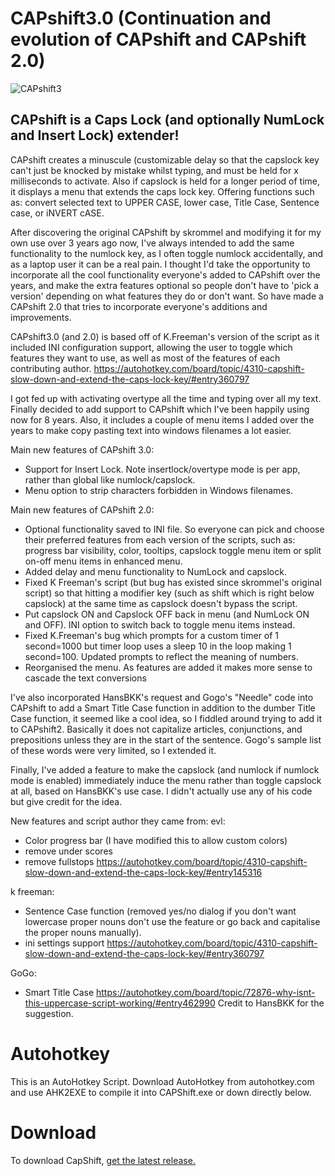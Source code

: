 # CAPshift3.0 (Continuation and evolution of CAPshift and CAPshift 2.0)
![CAPshift3](https://user-images.githubusercontent.com/1145722/163673868-b3ae0222-9378-49b9-aa80-ed22e74f540a.png)

## CAPshift is a Caps Lock (and optionally NumLock and Insert Lock) extender!

CAPshift creates a minuscule (customizable delay so that the capslock key can't just be knocked by mistake whilst typing, and must be held for x milliseconds to activate.
Also if capslock is held for a longer period of time, it displays a menu that extends the caps lock key. Offering functions such as: convert selected text to UPPER CASE, lower case, Title Case, Sentence case, or iNVERT cASE.

After discovering the original CAPshift by skrommel and modifying it for my own use over 3 years ago now, I've always intended to add the same functionality to the numlock key, as I often toggle numlock accidentally, and as a laptop user it can be a real pain.
I thought I'd take the opportunity to incorporate all the cool functionality everyone's added to CAPshift over the years, and make the extra features optional so people don't have to 'pick a version' depending on what features they do or don't want. So have made a CAPshift 2.0 that tries to incorporate everyone's additions and improvements.

CAPshift3.0 (and 2.0) is based off of K.Freeman's version of the script as it included INI configuration support, allowing the user to toggle which features they want to use, as well as most of the features of each contributing author.
https://autohotkey.com/board/topic/4310-capshift-slow-down-and-extend-the-caps-lock-key/#entry360797

I got fed up with activating overtype all the time and typing over all my text. Finally decided to add support to CAPshift which I've been happily using now for 8 years. Also, it includes a couple of menu items I added over the years to make copy pasting text into windows filenames a lot easier.

Main new features of CAPshift 3.0:
* Support for Insert Lock. Note insertlock/overtype mode is per app, rather than global like numlock/capslock.
* Menu option to strip characters forbidden in Windows filenames.

Main new features of CAPshift 2.0:
* Optional functionality saved to INI file. So everyone can pick and choose their preferred features from each version of the scripts, such as: progress bar visibility, color, tooltips, capslock toggle menu item or split on-off menu items in enhanced menu.
* Added delay and menu functionality to NumLock and capslock.
* Fixed K Freeman's script (but bug has existed since skrommel's original script) so that hitting a modifier key (such as shift which is right below capslock) at the same time as capslock doesn't bypass the script.
* Put capslock ON and Capslock OFF back in menu (and NumLock ON and OFF). INI option to switch back to toggle menu items instead.
* Fixed K.Freeman's bug which prompts for a custom timer of 1 second=1000 but timer loop uses a sleep 10 in the loop making 1 second=100. Updated prompts to reflect the meaning of numbers.
* Reorganised the menu. As features are added it makes more sense to cascade the text conversions

I've also incorporated HansBKK's request and Gogo's "Needle" code into CAPshift to add a Smart Title Case function in addition to the dumber Title Case function, it seemed like a cool idea, so I fiddled around trying to add it to CAPshift2. Basically it does not capitalize articles, conjunctions, and prepositions unless they are in the start of the sentence. Gogo's sample list of these words were very limited, so I extended it.

Finally, I've added a feature to make the capslock (and numlock if numlock mode is enabled) immediately induce the menu rather than toggle capslock at all, based on HansBKK's use case. I didn't actually use any of his code but give credit for the idea.

New features and script author they came from:
evl:
* Color progress bar (I have modified this to allow custom colors)
* remove under scores
* remove fullstops
https://autohotkey.com/board/topic/4310-capshift-slow-down-and-extend-the-caps-lock-key/#entry145316


k freeman:
* Sentence Case function (removed yes/no dialog if you don't want lowercase proper nouns don't use the feature or go back and capitalise the proper nouns manually).
* ini settings support
https://autohotkey.com/board/topic/4310-capshift-slow-down-and-extend-the-caps-lock-key/#entry360797

GoGo:
* Smart Title Case
https://autohotkey.com/board/topic/72876-why-isnt-this-uppercase-script-working/#entry462990
Credit to HansBKK for the suggestion.

# Autohotkey
This is an AutoHotkey Script. Download AutoHotkey from autohotkey.com and use AHK2EXE to compile it into CAPShift.exe or down directly below.

# Download
To download CapShift, [get the latest release.](https://github.com/nascentt/CapShift/releases/latest/download/CapShift.exe)
